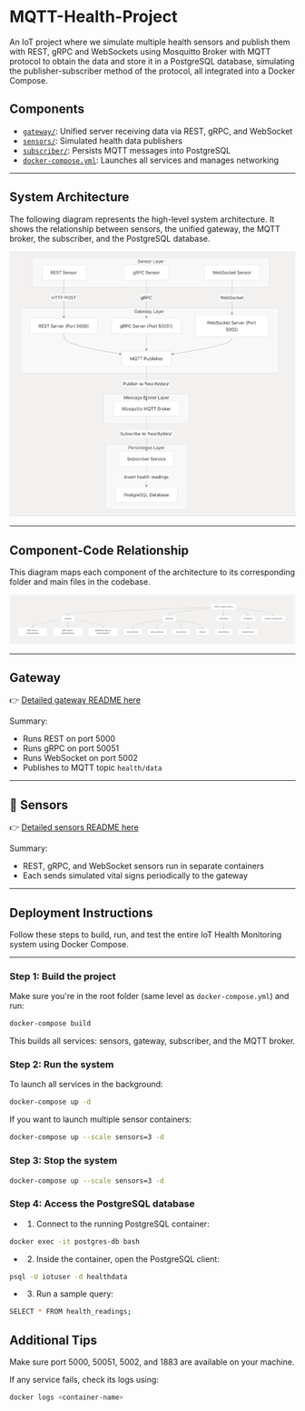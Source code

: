 # MQTT-Health-Project
An IoT project where we simulate multiple health sensors and publish them with REST, gRPC and WebSockets using Mosquitto Broker with MQTT protocol to obtain the data and store it in a PostgreSQL database, simulating the publisher-subscriber method of the protocol, all integrated into a Docker Compose.

## Components

- [`gateway/`](./mqtt-health-project/gateway): Unified server receiving data via REST, gRPC, and WebSocket
- [`sensors/`](./mqtt-health-project/sensors): Simulated health data publishers
- [`subscriber/`](./mqtt-health-project/subscriber): Persists MQTT messages into PostgreSQL
- [`docker-compose.yml`](./mqtt-health-project/docker-compose.yml): Launches all services and manages networking

---

## System Architecture

The following diagram represents the high-level system architecture. It shows the relationship between sensors, the unified gateway, the MQTT broker, the subscriber, and the PostgreSQL database.

<p align="center">
  <img src="system-arch.png" alt="System Architecture Diagram" width="700"/>
</p>

---

## Component-Code Relationship

This diagram maps each component of the architecture to its corresponding folder and main files in the codebase.

<p align="center">
  <img src="component-relationship.png" alt="Component-Code Mapping Diagram" width="700"/>
</p>


---

## Gateway

👉 [Detailed gateway README here](./mqtt-health-project/gateway/README.md)

Summary:
- Runs REST on port 5000
- Runs gRPC on port 50051
- Runs WebSocket on port 5002
- Publishes to MQTT topic `health/data`

---

## 📡 Sensors

👉 [Detailed sensors README here](./mqtt-health-project/sensors/README.md)

Summary:
- REST, gRPC, and WebSocket sensors run in separate containers
- Each sends simulated vital signs periodically to the gateway

---

## Deployment Instructions

Follow these steps to build, run, and test the entire IoT Health Monitoring system using Docker Compose.

---

### Step 1: Build the project

Make sure you're in the root folder (same level as `docker-compose.yml`) and run:

```bash
docker-compose build
```

This builds all services: sensors, gateway, subscriber, and the MQTT broker.

### Step 2: Run the system

To launch all services in the background:

```bash
docker-compose up -d
```
If you want to launch multiple sensor containers:

```bash
docker-compose up --scale sensors=3 -d
```
### Step 3: Stop the system

```bash
docker-compose up --scale sensors=3 -d
```

### Step 4: Access the PostgreSQL database

- 1. Connect to the running PostgreSQL container:

```bash
docker exec -it postgres-db bash
```

- 2. Inside the container, open the PostgreSQL client:

```bash
psql -U iotuser -d healthdata
```
- 3. Run a sample query:

```bash
SELECT * FROM health_readings;
```

## Additional Tips
Make sure port 5000, 50051, 5002, and 1883 are available on your machine.

If any service fails, check its logs using:

```bash
docker logs <container-name>
```